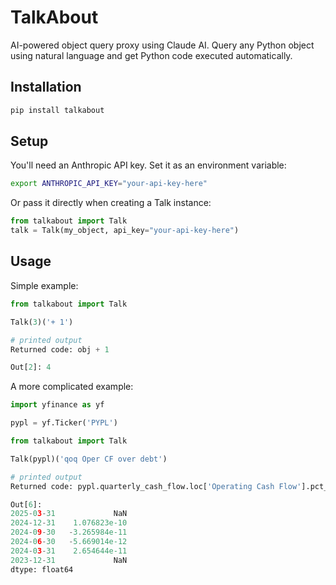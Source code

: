 # TalkAbout

AI-powered object query proxy using Claude AI. Query any Python object using natural language and get Python code executed automatically.

## Installation

```bash
pip install talkabout
```

## Setup

You'll need an Anthropic API key. Set it as an environment variable:

```bash
export ANTHROPIC_API_KEY="your-api-key-here"
```

Or pass it directly when creating a Talk instance:

```python
from talkabout import Talk
talk = Talk(my_object, api_key="your-api-key-here")
```

## Usage

Simple example:

```python
from talkabout import Talk

Talk(3)('+ 1')

# printed output
Returned code: obj + 1

Out[2]: 4
```

A more complicated example:

```python
import yfinance as yf

pypl = yf.Ticker('PYPL')

from talkabout import Talk

Talk(pypl)('qoq Oper CF over debt')

# printed output
Returned code: pypl.quarterly_cash_flow.loc['Operating Cash Flow'].pct_change() / pypl.quarterly_balancesheet.loc['Total Debt']

Out[6]:
2025-03-31             NaN
2024-12-31    1.076823e-10
2024-09-30   -3.265984e-11
2024-06-30   -5.669014e-12
2024-03-31    2.654644e-11
2023-12-31             NaN
dtype: float64
```

